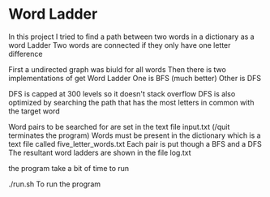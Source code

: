 # Word Ladder

In this project I tried to find a path between two words in a dictionary as a word Ladder
Two words are connected if they only have one letter difference

First a undirected graph was biuld for all words
Then there is two implementations of get Word Ladder
One is BFS  (much better)
Other is DFS

DFS is capped at 300 levels so it doesn't stack overflow
DFS is also optimized by searching the path that has the most letters
in common with the target word

Word pairs to be searched for are set in the text file input.txt (/quit terminates the program)
Words must be present in the dictionary which is a text file called five_letter_words.txt
Each pair is put though a BFS and a DFS 
The resultant word ladders are shown in the file log.txt

the program take a bit of time to run

./run.sh  To run the program 
